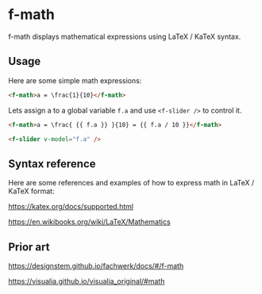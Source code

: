 # f-math

f-math displays mathematical expressions using LaTeX / KaTeX syntax.

## Usage

Here are some simple math expressions:

```md
<f-math>a = \frac{1}{10}</f-math>
```

Lets assign <f-math>a</f-math> to a global variable `f.a` and use `<f-slider />` to control it.

```md
<f-math>a = \frac{ {{ f.a }} }{10} = {{ f.a / 10 }}</f-math>

<f-slider v-model="f.a" />
```

## Syntax reference

Here are some references and examples of how to express math in LaTeX / KaTeX format:

https://katex.org/docs/supported.html

https://en.wikibooks.org/wiki/LaTeX/Mathematics

## Prior art

https://designstem.github.io/fachwerk/docs/#/f-math

https://visualia.github.io/visualia_original/#math
